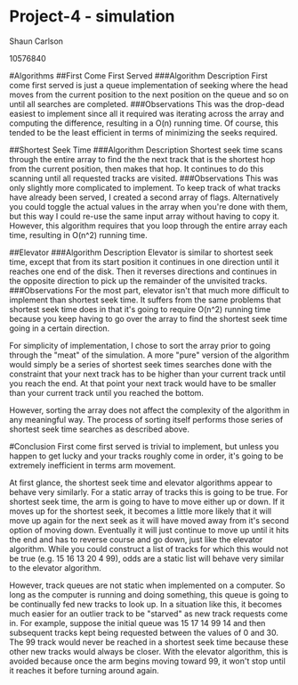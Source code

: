 Project-4 - simulation
===============

Shaun Carlson

10576840

#Algorithms
##First Come First Served
###Algorithm Description
First come first served is just a queue implementation of seeking where the head moves
from the current position to the next position on the queue and so on until all searches
are completed.
###Observations
This was the drop-dead easiest to implement since all it required was iterating across
the array and computing the difference, resulting in a O(n) running time.  Of course,
this tended to be the least efficient in terms of minimizing the seeks required.

##Shortest Seek Time
###Algorithm Description
Shortest seek time scans through the entire array to find the the next track that is the
shortest hop from the current position, then makes that hop.  It continues to do this
scanning until all requested tracks are visited.
###Observations
This was only slightly more complicated to implement.  To keep track of what tracks have
already been served, I created a second array of flags.  Alternatively you could toggle
the actual values in the array when you're done with them, but this way I could re-use
the same input array without having to copy it.  However, this algorithm  requires that 
you loop through the entire array each time, resulting in O(n^2) running time.

##Elevator
###Algorithm Description
Elevator is similar to shortest seek time, except that from its start position it continues
in one direction until it reaches one end of the disk.  Then it reverses directions and
continues in the opposite direction to pick up the remainder of the unvisited tracks.
###Observations
For the most part, elevator isn't that much more difficult to implement than shortest seek
time.  It suffers from the same problems that shortest seek time does in that it's going
to require O(n^2) running time because you keep having to go over the array to find the
shortest seek time going in a certain direction.

For simplicity of implementation, I chose to sort the array prior to going through the 
"meat" of the simulation.  A more "pure" version of the algorithm would simply be a series
of shortest seek times searches done with the constraint that your next track has to be 
higher than your current track until you reach the end.  At that point your next track 
would have to be smaller than your current track until you reached the bottom.

However, sorting the array does not affect the complexity of the algorithm in any 
meaningful way.  The process of sorting itself performs those series of shortest seek time 
searches as described above.
 

#Conclusion
First come first served is trivial to implement, but unless you happen to get lucky and your
tracks roughly come in order, it's going to be extremely inefficient in terms arm movement.

At first glance, the shortest seek time and elevator algorithms appear to behave very
similarly.  For a static array of tracks this is going to be true.  For shortest seek
time, the arm is going to have to move either up or down.  If it moves up for the shortest
seek, it becomes a little more likely that it will move up again for the next seek as it
will have moved away from it's second option of moving down.  Eventually it will just
continue to move up until it hits the end and has to reverse course and go down, just like
the elevator algorithm.  While you could construct a list of tracks for which this would
not be true (e.g. 15 16 13 20 4 99), odds are a static list will behave very similar to
the elevator algorithm.

However, track queues are not static when implemented on a computer.  So long as the
computer is running and doing something, this queue is going to be continually fed new
tracks to look up.  In a situation like this, it becomes much easier for an outlier track
to be "starved" as new track requests come in.  For example, suppose the initial queue was
15 17 14 99 14 and then subsequent tracks kept being requested between the values of 0 and
30.  The 99 track would never be reached in a shortest seek time because these other new
tracks would always be closer.  With the elevator algorithm, this is avoided because once
the arm begins moving toward 99, it won't stop until it reaches it before turning around again. 
 